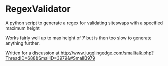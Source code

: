 RegexValidator
==============

A python script to generate a regex for validating siteswaps with a specified maximum height

Works fairly well up to max height of 7 but is then too slow to generate anything further.

Written for a discussion at http://www.jugglingedge.com/smalltalk.php?ThreadID=688&SmallID=3979&#Small3979
